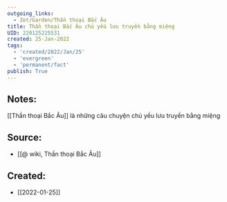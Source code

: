 ```yaml
---
outgoing_links:
  - Zet/Garden/Thần thoại Bắc Âu
title: Thần thoại Bắc Âu chủ yếu lưu truyền bằng miệng
UID: 220125225531
created: 25-Jan-2022
tags:
  - 'created/2022/Jan/25'
  - 'evergreen'
  - 'permanent/fact'
publish: True
---
```

## Notes:
[[Thần thoại Bắc Âu]] là những câu chuyện chủ yếu lưu truyền bằng miệng

## Source:
- [[@ wiki, Thần thoại Bắc Âu]]



## Created:
- [[2022-01-25]]
